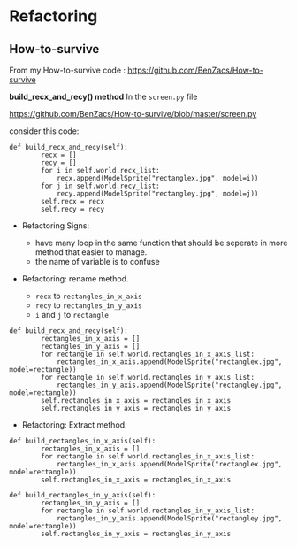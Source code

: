 # Refactoring
## How-to-survive
From my How-to-survive code : https://github.com/BenZacs/How-to-survive

**build_recx_and_recy() method**
In the `screen.py` file

https://github.com/BenZacs/How-to-survive/blob/master/screen.py

consider this code:
```
def build_recx_and_recy(self):
        recx = []
        recy = []
        for i in self.world.recx_list:
            recx.append(ModelSprite("rectanglex.jpg", model=i))
        for j in self.world.recy_list:
            recy.append(ModelSprite("rectangley.jpg", model=j))
        self.recx = recx
        self.recy = recy
```

* Refactoring Signs: 
  - have many loop in the same function that should be seperate in more method that easier to manage.
  - the name of variable is to confuse

* Refactoring: rename method.
  - `recx` to `rectangles_in_x_axis`
  - `recy` to `rectangles_in_y_axis`
  - `i` and `j` to `rectangle`
```
def build_recx_and_recy(self):
        rectangles_in_x_axis = []
        rectangles_in_y_axis = []
        for rectangle in self.world.rectangles_in_x_axis_list:
            rectangles_in_x_axis.append(ModelSprite("rectanglex.jpg", model=rectangle))
        for rectangle in self.world.rectangles_in_y_axis_list:
            rectangles_in_y_axis.append(ModelSprite("rectangley.jpg", model=rectangle))
        self.rectangles_in_x_axis = rectangles_in_x_axis
        self.rectangles_in_y_axis = rectangles_in_y_axis
```

* Refactoring: Extract method.
```
def build_rectangles_in_x_axis(self):
        rectangles_in_x_axis = []
        for rectangle in self.world.rectangles_in_x_axis_list:
            rectangles_in_x_axis.append(ModelSprite("rectanglex.jpg", model=rectangle))
        self.rectangles_in_x_axis = rectangles_in_x_axis
```

```
def build_rectangles_in_y_axis(self):
        rectangles_in_y_axis = []
        for rectangle in self.world.rectangles_in_y_axis_list:
            rectangles_in_y_axis.append(ModelSprite("rectangley.jpg", model=rectangle))
        self.rectangles_in_y_axis = rectangles_in_y_axis
```
